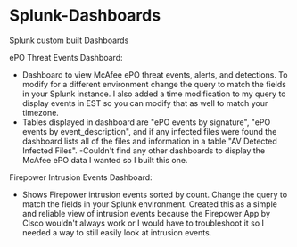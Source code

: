 # Splunk-Dashboards

Splunk custom built Dashboards

ePO Threat Events Dashboard:
- Dashboard to view McAfee ePO threat events, alerts, and detections. To modify for a different environment change the query to match the fields in your Splunk instance. I also added a time modification to my query to display events in EST so you can modify that as well to match your timezone.
- Tables displayed in dashboard are "ePO events by signature", "ePO events by event_description", and if any infected files were found the dashboard lists all of the files and information in a table "AV Detected Infected Files".
-Couldn't find any other dashboards to display the McAfee ePO data I wanted so I built this one.

Firepower Intrusion Events Dashboard:
- Shows Firepower intrusion events sorted by count. Change the query to match the fields in your Splunk environment. Created this as a simple and reliable view of intrusion events because the Firepower App by Cisco wouldn't always work or I would have to troubleshoot it so I needed a way to still easily look at intrusion events.
